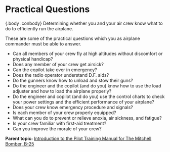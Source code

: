 
Practical Questions
===================

 {.body .conbody}
Determining whether you and your air crew know what to do to efficiently
run the airplane.

These are some of the practical questions which you as airplane
commander must be able to answer.

-   Can all members of your crew fly at high altitudes without
    discomfort or physical handicap?
-   Does any member of your crew get airsick?
-   Can the copilot take over in emergency?
-   Does the radio operator understand D.F. aids?
-   Do the gunners know how to unload and stow their guns?
-   Do the engineer and the copilot (and do you) know how to use the
    load adjuster and how to load the airplane properly?
-   Do the engineer and copilot (and do you) use the control charts to
    check your power settings and the efficient performance of your
    airplane?
-   Does your crew know emergency procedure and signals?
-   Is each member of your crew properly equipped?
-   What can you do to prevent or relieve anoxia, air sickness, and
    fatigue?
-   Is your crew familiar with first-aid treatment?
-   Can you improve the morale of your crew?




**Parent topic:** [Introduction to the Pilot Training Manual for The
Mitchell Bomber,
B-25](../topics/introduction_to_the_pilot_training_manual.md "This manual is the text for your training as a B-25 pilot and airplane commander.")



